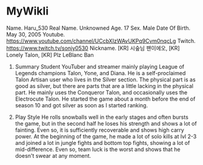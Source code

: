 # MyWikli

Name. Haru_530
Real Name. Unknowned
Age. 17
Sex. Male
Date Of Birth. May 30, 2005
Youtube. https://www.youtube.com/channel/UCcbXIzWAvUKPq9Cvm0nqcLg
Twitch. https://www.twitch.tv/sonjy0530
Nickname. [KR] 시숲님 팬이에오, [KR] Lonely Talon, [KR] Plz LeBlanc Ban

1. Summary
Student YouTuber and streamer mainly playing League of Legends champions Talon, Yone, and Diana.
He is a self-proclaimed Talon Artisan user who lives in the Silver section.
The physical part is as good as silver, but there are parts that are a little lacking in the physical part.
He mainly uses the Conqueror Talon, and occasionally uses the Electrocute Talon.
He started the game about a month before the end of season 10 and got silver as soon as I started ranking.

2. Play Style
He rolls snowballs well in the early stages and often bursts the game, but in the second half he loses his strength and shows a lot of fainting. Even so, it is sufficiently recoverable and shows high carry power.
At the beginning of the game, he made a lot of solo kills at lvl 2-3 and joined a lot in jungle fights and bottom top fights, showing a lot of mid-difference. Even so, team luck is the worst and shows that he doesn't swear at any moment.

